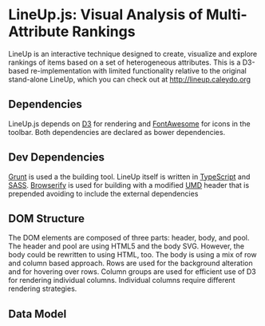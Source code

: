 LineUp.js: Visual Analysis of Multi-Attribute Rankings
======================================================

LineUp is an interactive technique designed to create, visualize and explore rankings of items based on a set of heterogeneous attributes. 
This is a D3-based re-implementation with limited functionality relative to the original stand-alone LineUp, which you can check out at http://lineup.caleydo.org

Dependencies
------------

LineUp.js depends on [D3](http://d3js.org) for rendering and [FontAwesome](http://fontawesome.io/) for icons in the toolbar. Both dependencies are declared as bower dependencies. 

Dev Dependencies
----------------

[Grunt](http://gruntjs.com/) is used a the building tool. LineUp itself is written in [TypeScript](www.typescriptlang.org) and [SASS](http://sass-lang.com). 
[Browserify](http://browserify.org/) is used for building with a modified [UMD](https://github.com/umdjs/umd) header that is prepended avoiding to include the external dependencies 

DOM Structure
-------------

The DOM elements are composed of three parts: header, body, and pool. 
The header and pool are using HTML5 and the body SVG. However, the body could be rewritten to using HTML, too. 
The body is using a mix of row and column based approach. Rows are used for the background alteration and for hovering over rows. 
Column groups are used for efficient use of D3 for rendering individual columns. Individual columns require different rendering strategies. 

Data Model
----------



